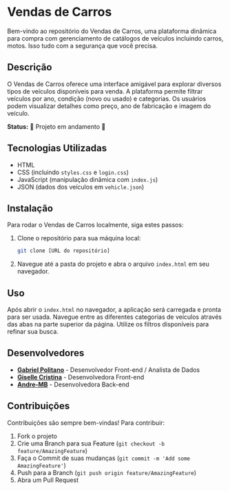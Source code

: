 # Vendas de Carros

Bem-vindo ao repositório do Vendas de Carros, uma plataforma dinâmica para compra com gerenciamento de catálogos de veículos incluindo carros, motos. Isso tudo com a segurança que você precisa.
 
## Descrição

O Vendas de Carros oferece uma interface amigável para explorar diversos tipos de veículos disponíveis para venda. A plataforma permite filtrar veículos por ano, condição (novo ou usado) e categorias. Os usuários podem visualizar detalhes como preço, ano de fabricação e imagem do veículo.

**Status:** 🚧 Projeto em andamento 🚧

## Tecnologias Utilizadas

- HTML
- CSS (incluindo `styles.css` e `login.css`)
- JavaScript (manipulação dinâmica com `index.js`)
- JSON (dados dos veículos em `vehicle.json`)

## Instalação

Para rodar o Vendas de Carros localmente, siga estes passos:

1. Clone o repositório para sua máquina local:
   ```bash
   git clone [URL do repositório]
   ```
2. Navegue até a pasta do projeto e abra o arquivo `index.html` em seu navegador.

## Uso

Após abrir o `index.html` no navegador, a aplicação será carregada e pronta para ser usada. Navegue entre as diferentes categorias de veículos através das abas na parte superior da página. Utilize os filtros disponíveis para refinar sua busca.

## Desenvolvedores

- [**Gabriel Politano**](https://github.com/gabrielcpolitano) - Desenvolvedor Front-end / Analista de Dados
- [**Giselle Cristina**](https://github.com/Giselle2023) - Desenvolvedora Front-end
- [**Andre-MB**](https://github.com/Andre-MB) - Desenvolvedora Back-end

## Contribuições

Contribuições são sempre bem-vindas! Para contribuir:

1. Fork o projeto
2. Crie uma Branch para sua Feature (`git checkout -b feature/AmazingFeature`)
3. Faça o Commit de suas mudanças (`git commit -m 'Add some AmazingFeature'`)
4. Push para a Branch (`git push origin feature/AmazingFeature`)
5. Abra um Pull Request
